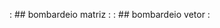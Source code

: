[](drafts/david/bombardeio.md)       : ## bombardeio matriz : 
[](drafts/david/bombardeio_vetor.md) : ## bombardeio vetor  : 
